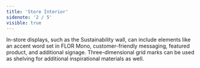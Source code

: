 ```yaml
---
title: 'Store Interior'
sidenote: '2 / 5'
visible: true
---
```


In-store displays, such as the Sustainability wall, can include elements like an accent word set in FLOR Mono, customer-friendly messaging, featured product, and additional signage. Three-dimensional grid marks can be used as shelving for additional inspirational materials as well.